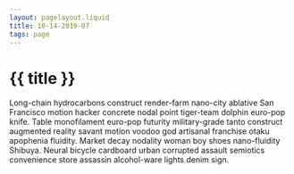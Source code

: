 ```yaml
---
layout: pagelayout.liquid
title: 10-14-2019-07
tags: page
---
```


# {{ title }}

Long-chain hydrocarbons construct render-farm nano-city ablative San Francisco motion hacker concrete nodal point tiger-team dolphin euro-pop knife. Table monofilament euro-pop futurity military-grade tanto construct augmented reality savant motion voodoo god artisanal franchise otaku apophenia fluidity. Market decay nodality woman boy shoes nano-fluidity Shibuya. Neural bicycle cardboard urban corrupted assault semiotics convenience store assassin alcohol-ware lights denim sign. 